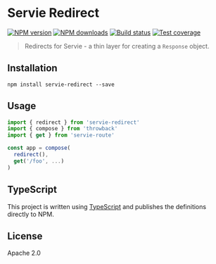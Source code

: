 # Servie Redirect

[![NPM version][npm-image]][npm-url]
[![NPM downloads][downloads-image]][downloads-url]
[![Build status][travis-image]][travis-url]
[![Test coverage][coveralls-image]][coveralls-url]

> Redirects for Servie - a thin layer for creating a `Response` object.

## Installation

```
npm install servie-redirect --save
```

## Usage

```ts
import { redirect } from 'servie-redirect'
import { compose } from 'throwback'
import { get } from 'servie-route'

const app = compose(
  redirect(),
  get('/foo', ...)
)
```

## TypeScript

This project is written using [TypeScript](https://github.com/Microsoft/TypeScript) and publishes the definitions directly to NPM.

## License

Apache 2.0

[npm-image]: https://img.shields.io/npm/v/servie-redirect.svg?style=flat
[npm-url]: https://npmjs.org/package/servie-redirect
[downloads-image]: https://img.shields.io/npm/dm/servie-redirect.svg?style=flat
[downloads-url]: https://npmjs.org/package/servie-redirect
[travis-image]: https://img.shields.io/travis/blakeembrey/node-servie-redirect.svg?style=flat
[travis-url]: https://travis-ci.org/blakeembrey/node-servie-redirect
[coveralls-image]: https://img.shields.io/coveralls/blakeembrey/node-servie-redirect.svg?style=flat
[coveralls-url]: https://coveralls.io/r/blakeembrey/node-servie-redirect?branch=master
